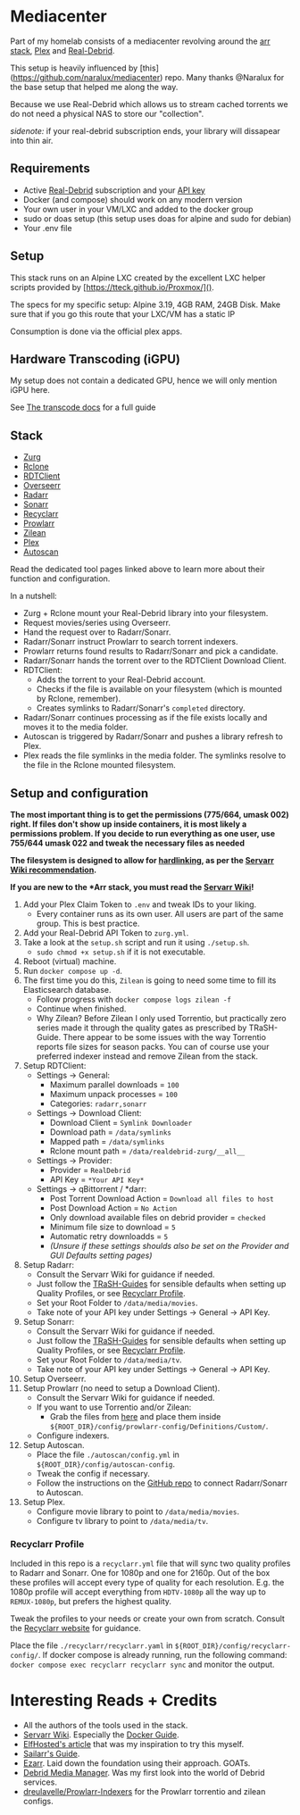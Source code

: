 # Mediacenter
Part of my homelab consists of a mediacenter revolving around the [arr stack](https://wiki.servarr.com/), [Plex](https://www.plex.tv) and [Real-Debrid](https://real-debrid.com).

This setup is heavily influenced by [this] (https://github.com/naralux/mediacenter) repo. Many thanks @Naralux for the base setup that helped me along the way.

Because we use Real-Debrid which allows us to stream cached torrents we do not need a physical NAS to store our "collection". 

*sidenote:* if your real-debrid subscription ends, your library will dissapear into thin air.

## Requirements
- Active [Real-Debrid](https://real-debrid.com) subscription and your [API key](https://real-debrid.com/apitoken)
- Docker (and compose) should work on any modern version
- Your own user in your VM/LXC and added to the docker group
- sudo or doas setup (this setup uses doas for alpine and sudo for debian)
- Your .env file

## Setup
This stack runs on an Alpine LXC created by the excellent LXC helper scripts provided by [https://tteck.github.io/Proxmox/]().

The specs for my specific setup: Alpine 3.19, 4GB RAM, 24GB Disk.
Make sure that if you go this route that your LXC/VM has a static IP

Consumption is done via the official plex apps.

## Hardware Transcoding (iGPU)
My setup does not contain a dedicated GPU, hence we will only mention iGPU here.

See [The transcode docs](plex_hw_transcode.md) for a full guide

## Stack

- [Zurg](https://github.com/debridmediamanager/zurg-testing)
- [Rclone](https://github.com/rclone/rclone)
- [RDTClient](https://github.com/rogerfar/rdt-client)
- [Overseerr](https://overseerr.dev/)
- [Radarr](https://radarr.video/)
- [Sonarr](https://sonarr.tv/)
- [Recyclarr](https://recyclarr.dev/)
- [Prowlarr](https://prowlarr.com/)
- [Zilean](https://github.com/iPromKnight/zilean)
- [Plex](https://www.plex.tv/)
- [Autoscan](https://github.com/saltydk/autoscan)

Read the dedicated tool pages linked above to learn more about their function and configuration.

In a nutshell:
- Zurg + Rclone mount your Real-Debrid library into your filesystem.
- Request movies/series using Overseerr.
- Hand the request over to Radarr/Sonarr.
- Radarr/Sonarr instruct Prowlarr to search torrent indexers.
- Prowlarr returns found results to Radarr/Sonarr and pick a candidate.
- Radarr/Sonarr hands the torrent over to the RDTClient Download Client.
- RDTClient:
    - Adds the torrent to your Real-Debrid account.
    - Checks if the file is available on your filesystem (which is mounted by Rclone, remember).
    - Creates symlinks to Radarr/Sonarr's `completed` directory.
- Radarr/Sonarr continues processing as if the file exists locally and moves it to the media folder.
- Autoscan is triggered by Radarr/Sonarr and pushes a library refresh to Plex.
- Plex reads the file symlinks in the media folder. The symlinks resolve to the file in the Rclone mounted filesystem.

## Setup and configuration
__The most important thing is to get the permissions (775/664, umask 002) right. If files don't show up inside containers, it is most likely a permissions problem. If you decide to run everything as one user, use 755/644 umask 022 and tweak the necessary files as needed__

__The filesystem is designed to allow for [hardlinking](https://trash-guides.info/Hardlinks/Hardlinks-and-Instant-Moves/), as per the [Servarr Wiki recommendation](https://wiki.servarr.com/docker-guide#consistent-and-well-planned-paths).__

__If you are new to the *Arr stack, you must read the [Servarr Wiki](https://wiki.servarr.com/)!__

1. Add your Plex Claim Token to `.env` and tweak IDs to your liking.
    - Every container runs as its own user. All users are part of the same group. This is best practice.
2. Add your Real-Debrid API Token to `zurg.yml`.
3. Take a look at the `setup.sh` script and run it using `./setup.sh`.
    - `sudo chmod +x setup.sh` if it is not executable.
4. Reboot (virtual) machine.
5. Run `docker compose up -d`.
6. The first time you do this, `Zilean` is going to need some time to fill its Elasticsearch database.
    - Follow progress with `docker compose logs zilean -f`
    - Continue when finished.
    - Why Zilean? Before Zilean I only used Torrentio, but practically zero series made it through the quality gates as prescribed by TRaSH-Guide. There appear to be some issues with the way Torrentio reports file sizes for season packs. You can of course use your preferred indexer instead and remove Zilean from the stack.
7. Setup RDTClient:
    - Settings -> General:
        - Maximum parallel downloads = `100`
        - Maximum unpack processes = `100`
        - Categories: `radarr,sonarr`
    - Settings -> Download Client:
        - Download Client = `Symlink Downloader`
        - Download path = `/data/symlinks`
        - Mapped path = `/data/symlinks`
        - Rclone mount path = `/data/realdebrid-zurg/__all__`
    - Settings -> Provider:
        - Provider = `RealDebrid`
        - API Key = `*Your API Key*`
    - Settings -> qBittorrent / *darr:
        - Post Torrent Download Action = `Download all files to host`
        - Post Download Action = `No Action`
        - Only download available files on debrid provider = `checked`
        - Minimum file size to download = `5`
        - Automatic retry downloadds = `5`
        - *(Unsure if these settings shoulds also be set on the Provider and GUI Defaults setting pages)*
8. Setup Radarr:
    - Consult the Servarr Wiki for guidance if needed.
    - Just follow the [TRaSH-Guides](https://trash-guides.info/Radarr/) for sensible defaults when setting up Quality Profiles, or see [Recyclarr Profile](#recyclarr-profile).
    - Set your Root Folder to `/data/media/movies`.
    - Take note of your API key under Settings -> General -> API Key.
9. Setup Sonarr:
    - Consult the Servarr Wiki for guidance if needed.
    - Just follow the [TRaSH-Guides](https://trash-guides.info/Sonarr/) for sensible defaults when setting up Quality Profiles, or see [Recyclarr Profile](#recyclarr-profile).
    - Set your Root Folder to `/data/media/tv`.
    - Take note of your API key under Settings -> General -> API Key.
10. Setup Overseerr.
11. Setup Prowlarr (no need to setup a Download Client).
    - Consult the Servarr Wiki for guidance if needed.
    - If you want to use Torrentio and/or Zilean:
        - Grab the files from [here](https://github.com/dreulavelle/Prowlarr-Indexers/tree/main/Custom) and place them inside `${ROOT_DIR}/config/prowlarr-config/Definitions/Custom/`.
    - Configure indexers.
12. Setup Autoscan.
    - Place the file `./autoscan/config.yml` in `${ROOT_DIR}/config/autoscan-config`.
    - Tweak the config if necessary.
    - Follow the instructions on the [GitHub repo](https://github.com/saltydk/autoscan?tab=readme-ov-file#the--arrs) to connect Radarr/Sonarr to Autoscan.
13. Setup Plex.
    - Configure movie library to point to `/data/media/movies`.
    - Configure tv library to point to `/data/media/tv`.

### Recyclarr Profile
Included in this repo is a `recyclarr.yml` file that will sync two quality profiles to Radarr and Sonarr. One for 1080p and one for 2160p. Out of the box these profiles will accept every type of quality for each resolution. E.g. the 1080p profile will accept everything from `HDTV-1080p` all the way up to `REMUX-1080p`, but prefers the highest quality.

Tweak the profiles to your needs or create your own from scratch. Consult the [Recyclarr website](https://recyclarr.dev/) for guidance.

Place the file `./recyclarr/recyclarr.yaml` in `${ROOT_DIR}/config/recyclarr-config/`. If docker compose is already running, run the following command: `docker compose exec recyclarr recyclarr sync` and monitor the output.

# Interesting Reads + Credits
- All the authors of the tools used in the stack. 
- [Servarr Wiki](https://wiki.servarr.com/). Especially the [Docker Guide](https://wiki.servarr.com/docker-guide).
- [ElfHosted's article](https://elfhosted.com/guides/media/stream-from-real-debrid-with-plex-radarr-sonarr-prowlarr/) that was my inspiration to try this myself.
- [Sailarr's Guide](https://savvyguides.wiki/sailarrsguide/).
- [Ezarr](https://github.com/Luctia/ezarr). Laid down the foundation using their approach. GOATs.
- [Debrid Media Manager](https://github.com/debridmediamanager/debrid-media-manager). Was my first look into the world of Debrid services.
- [dreulavelle/Prowlarr-Indexers](https://github.com/dreulavelle/Prowlarr-Indexers) for the Prowlarr torrentio and zilean configs.
